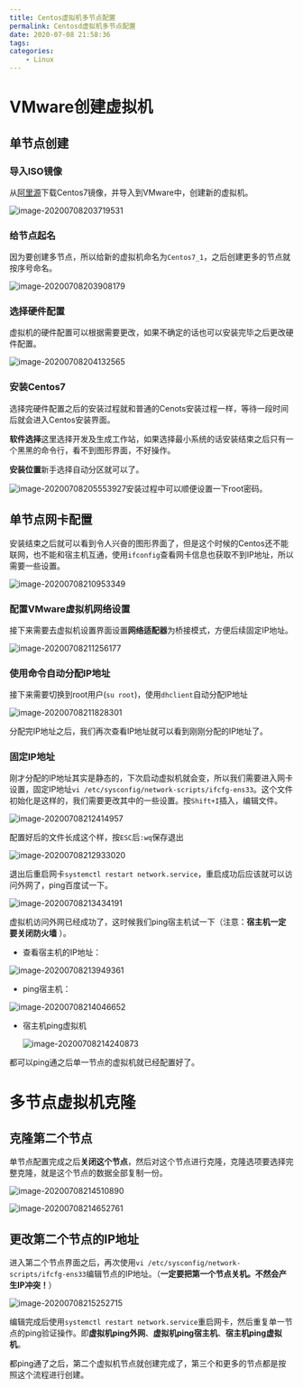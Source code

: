 ```yaml
---
title: Centos虚拟机多节点配置
permalink: Centosd虚拟机多节点配置
date: 2020-07-08 21:58:36
tags:
categories:
	- Linux
---
```


# VMware创建虚拟机

## 单节点创建

### 导入ISO镜像

从[阿里源](https://mirrors.aliyun.com/centos/7/isos/x86_64/)下载Centos7镜像，并导入到VMware中，创建新的虚拟机。

![image-20200708203719531](http://img.peterli.club/img/image-20200708203719531.png)

### 给节点起名

因为要创建多节点，所以给新的虚拟机命名为`Centos7_1`，之后创建更多的节点就按序号命名。

![image-20200708203908179](http://img.peterli.club/img/image-20200708203908179.png)

### 选择硬件配置

虚拟机的硬件配置可以根据需要更改，如果不确定的话也可以安装完毕之后更改硬件配置。

![image-20200708204132565](http://img.peterli.club/img/image-20200708204132565.png)

### 安装Centos7

选择完硬件配置之后的安装过程就和普通的Cenots安装过程一样，等待一段时间后就会进入Centos安装界面。

**软件选择**这里选择开发及生成工作站，如果选择最小系统的话安装结束之后只有一个黑黑的命令行，看不到图形界面，不好操作。

**安装位置**新手选择自动分区就可以了。

![image-20200708205553927](http://img.peterli.club/img/image-20200708205553927.png)安装过程中可以顺便设置一下root密码。

## 单节点网卡配置

安装结束之后就可以看到令人兴奋的图形界面了，但是这个时候的Centos还不能联网，也不能和宿主机互通，使用`ifconfig`查看网卡信息也获取不到IP地址，所以需要一些设置。

![image-20200708210953349](http://img.peterli.club/img/image-20200708210953349.png)

### 配置VMware虚拟机网络设置

接下来需要去虚拟机设置界面设置**网络适配器**为桥接模式，方便后续固定IP地址。

![image-20200708211256177](http://img.peterli.club/img/image-20200708211256177.png)

### 使用命令自动分配IP地址

接下来需要切换到root用户(`su root`)，使用`dhclient`自动分配IP地址

![image-20200708211828301](http://img.peterli.club/img/image-20200708211828301.png)

分配完IP地址之后，我们再次查看IP地址就可以看到刚刚分配的IP地址了。

### 固定IP地址

刚才分配的IP地址其实是静态的，下次启动虚拟机就会变，所以我们需要进入网卡设置，固定IP地址`vi /etc/sysconfig/network-scripts/ifcfg-ens33`。这个文件初始化是这样的，我们需要更改其中的一些设置。按`Shift+I`插入，编辑文件。

![image-20200708212414957](http://img.peterli.club/img/image-20200708212414957.png)

配置好后的文件长成这个样，按`ESC`后`:wq`保存退出

![image-20200708212933020](http://img.peterli.club/img/image-20200708212933020.png)

退出后重启网卡`systemctl restart network.service`，重启成功后应该就可以访问外网了，ping百度试一下。

![image-20200708213434191](http://img.peterli.club/img/image-20200708213434191.png)

虚拟机访问外网已经成功了，这时候我们ping宿主机试一下（注意：**宿主机一定要关闭防火墙** ）。

* 查看宿主机的IP地址：

![image-20200708213949361](http://img.peterli.club/img/image-20200708213949361.png)

* ping宿主机：

![image-20200708214046652](http://img.peterli.club/img/image-20200708214046652.png)

* 宿主机ping虚拟机

  ![image-20200708214240873](http://img.peterli.club/img/image-20200708214240873.png)

都可以ping通之后单一节点的虚拟机就已经配置好了。

# 多节点虚拟机克隆

## 克隆第二个节点

单节点配置完成之后**关闭这个节点**，然后对这个节点进行克隆，克隆选项要选择完整克隆，就是这个节点的数据全部复制一份。

![image-20200708214510890](http://img.peterli.club/img/image-20200708214510890.png)

![image-20200708214652761](http://img.peterli.club/img/image-20200708214652761.png)

## 更改第二个节点的IP地址

进入第二个节点界面之后，再次使用`vi /etc/sysconfig/network-scripts/ifcfg-ens33`编辑节点的IP地址。（**一定要把第一个节点关机。不然会产生IP冲突！**）

![image-20200708215252715](http://img.peterli.club/img/image-20200708215252715.png)

编辑完成后使用`systemctl restart network.service`重启网卡，然后重复单一节点的ping验证操作。即**虚拟机ping外网**、**虚拟机ping宿主机**、**宿主机ping虚拟机**。

都ping通了之后，第二个虚拟机节点就创建完成了，第三个和更多的节点都是按照这个流程进行创建。
